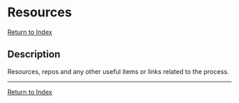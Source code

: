 # Resources

[Return to Index](../index.md)

## Description

Resources, repos and any other useful items or links related to the process.







---

[Return to Index](../index.md)
